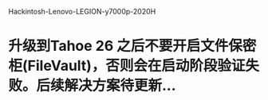 
Hackintosh-Lenovo-LEGION-y7000p-2020H

# 升级到Tahoe 26 之后不要开启文件保密柜(FileVault)，否则会在启动阶段验证失败。后续解决方案待更新...
